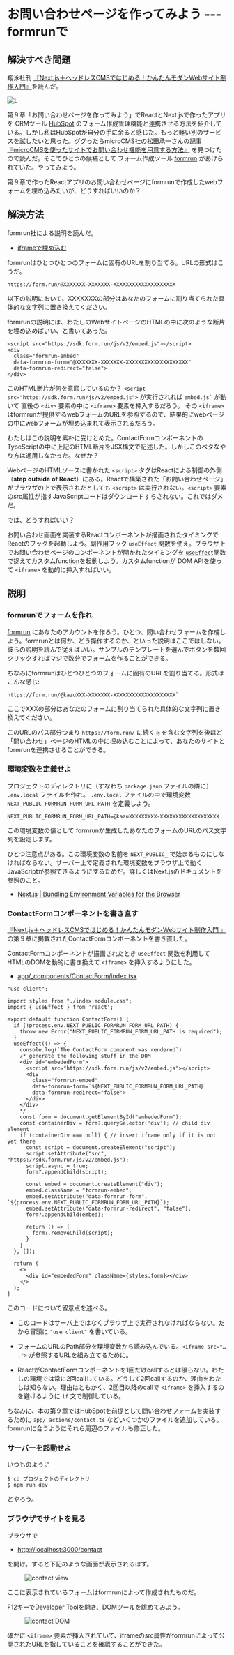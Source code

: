 # お問い合わせページを作ってみよう --- formrunで

## 解決すべき問題

翔泳社刊 [『Next.js＋ヘッドレスCMSではじめる！かんたんモダンWebサイト制作入門』](https://www.shoeisha.co.jp/book/detail/9784798183664)を読んだ。

![L](https://www.seshop.com/static/images/product/26285/L.png)

第９章「お問い合わせページを作ってみよう」でReactとNext.jsで作ったアプリを CRMツール [HubSpot](https://www.hubspot.jp/) のフォーム作成管理機能と連携させる方法を紹介している。しかし私はHubSpotが自分の手に余ると感じた。もっと軽い別のサービスを試したいと思った。ググったらmicroCMS社の松田承一さんの記事 [『microCMSを使ったサイトでお問い合わせ機能を用意する方法』](https://blog.microcms.io/how-to-impl-inquiry-form/) を見つけたので読んだ。そこでひとつの候補として フォーム作成ツール [formrun](https://form.run/home) があげられていた。やってみよう。

第９章で作ったReactアプリのお問い合わせページにformrunで作成したwebフォームを埋め込みたいが、どうすればいいのか？

## 解決方法

formrun社による説明を読んだ。

-   [iframeで埋め込む](https://faq.form.run/faq/share-forms#block-0221693739ff4d398c20782d4b688e23)

formrunはひとつひとつのフォームに固有のURLを割り当てる。URLの形式はこうだ。

    https://form.run/@XXXXXXX-XXXXXXX-XXXXXXXXXXXXXXXXXXXX

以下の説明において、XXXXXXXの部分はあなたのフォームに割り当てられた具体的な文字列に置き換えてください。

formrunの説明には、わたしのWebサイトページのHTMLの中に次のような断片を埋め込めばいい、と書いてあった。

    <script src="https://sdk.form.run/js/v2/embed.js"></script>
    <div
      class="formrun-embed"
      data-formrun-form="@XXXXXXX-XXXXXXX-XXXXXXXXXXXXXXXXXXXX"
      data-formrun-redirect="false">
    </div>

このHTML断片が何を意図しているのか？ `<script src="https://sdk.form.run/js/v2/embed.js">` が実行されれば `` embed.js` `` が動いて 直後の `<div>` 要素の中に `<iframe>` 要素を挿入するだろう。 その `<iframe>` はformrunが提供するwebフォームのURLを参照するので、結果的にwebページの中にwebフォームが埋め込まれて表示されるだろう。

わたしはこの説明を素朴に受けとめた。ContactFormコンポーネントのTypeScriptの中に上記のHTML断片をJSX構文で記述した。しかしこのベタなやり方は通用しなかった。なぜか？

WebページのHTMLソースに書かれた `<script>` タグはReactによる制御の外側（**step outside of React**）にある。Reactで構築された「お問い合わせページ」がブラウザの上で表示されたとしても `<script>` は実行されない。`<script>` 要素のsrc属性が指すJavaScriptコードはダウンロードすらされない。これではダメだ。

では、どうすればいい？

お問い合わせ画面を実装するReactコンポーネントが描画されたタイミングでReactのフックを起動しよう。副作用フック `useEffect` 関数を使え。ブラウザ上でお問い合わせページのコンポーネントが開かれたタイミングを [`useEffect`](https://react.dev/reference/react/useEffect)関数で捉えてカスタムfunctionを起動しよう。カスタムfunctionが DOM APIを使って `<iframe>` を動的に挿入すればいい。

## 説明

### formrunでフォームを作れ

[formrun](https://form.run/home) にあなたのアカウントを作ろう。ひとつ、問い合わせフォームを作成しよう。formrunとは何か、どう操作するのか、といった説明はここではしない。彼らの説明を読んで従えばいい。サンプルのテンプレートを選んでボタンを数回クリックすればマジで数分でフォームを作ることができる。

ちなみにformrunはひとつひとつのフォームに固有のURLを割り当てる。形式はこんな感じ:

`` https://form.run/@kazuXXX-XXXXXXX-XXXXXXXXXXXXXXXXXXXX` ``

ここでXXXの部分はあなたのフォームに割り当てられた具体的な文字列に置き換えてください。

このURLのパス部分つまり `https://form.run/` に続く `@` を含む文字列を後ほど「問い合わせ」ページのHTMLの中に埋め込むことによって、あなたのサイトとformrunを連携させることができる。

### 環境変数を定義せよ

プロジェクトのディレクトリに（すなわち `package.json` ファイルの隣に） `.env.local` ファイルを作れ。 `.env.local` ファイルの中で環境変数 `NEXT_PUBLIC_FORMRUN_FORM_URL_PATH` を定義しよう。

    NEXT_PUBLIC_FORMRUN_FORM_URL_PATH=@kazuXXXXXXXXX-XXXXXXXXXXXXXXXXXXX

この環境変数の値として formrunが生成したあなたのフォームのURLのパス文字列を設定します。

ひとつ注意点がある。この環境変数の名前を `NEXT_PUBLIC_` で始まるものにしなければならない。サーバー上で定義された環境変数をブラウザ上で動くJavaScriptが参照できるようにするためだ。詳しくはNext.jsのドキュメントを参照のこと。

-   [Next.js | Bundling Environment Variables for the Browser](https://nextjs.org/docs/pages/building-your-application/configuring/environment-variables#bundling-environment-variables-for-the-browser)

### ContactFormコンポーネントを書き直す

[『Next.js＋ヘッドレスCMSではじめる！かんたんモダンWebサイト制作入門 』](https://www.shoeisha.co.jp/book/detail/9784798183664) の第９章に掲載されたContactFormコンポーネントを書き直した。

ContactFormコンポーネントが描画されたとき `useEffect` 関数を利用してHTMLのDOMを動的に書き換えて `<iframe>` を挿入するようにした。

-   [app/\_components/ContactForm/index.tsx](https://github.com/kazurayam/nextjs-microcms-book/blob/issue4/my-next-project/app/_components/ContactForm/index.tsx)

<!-- -->

    "use client";

    import styles from "./index.module.css";
    import { useEffect } from 'react';

    export default function ContactForm() {
      if (!process.env.NEXT_PUBLIC_FORMRUN_FORM_URL_PATH) {
        throw new Error("NEXT_PUBLIC_FORMRUN_FORM_URL_PATH is required");
      }
      useEffect(() => {
        console.log(`The ContactForm compnent was rendered`)
        /* generate the following stuff in the DOM
        <div id="embededForm">
          <script src="https://sdk.form.run/js/v2/embed.js"></script>
          <div
            class="formrun-embed"
            data-formrun-form=`${NEXT_PUBLIC_FORMRUN_FORM_URL_PATH}`
            data-formrun-redirect="false">
          </div>
        </div>
        */
        const form = document.getElementById("embededForm");
        const containerDiv = form?.querySelector('div'); // child div element
        if (containerDiv === null) { // insert iframe only if it is not yet there
          const script = document.createElement("script");
          script.setAttribute("src", "https://sdk.form.run/js/v2/embed.js");
          script.async = true;
          form?.appendChild(script);

          const embed = document.createElement("div");
          embed.className = "formrun-embed";
          embed.setAttribute("data-formrun-form", `${process.env.NEXT_PUBLIC_FORMRUN_FORM_URL_PATH}`);
          embed.setAttribute("data-formrun-redirect", "false");
          form?.appendChild(embed);

          return () => {
            form?.removeChild(script);
          }
        }
      }, []);

      return (
        <>
          <div id="embededForm" className={styles.form}></div>
        </>
      );
    }

このコードについて留意点を述べる。

-   このコードはサーバ上ではなくブラウザ上で実行されなければならない。だから冒頭に `"use client"` を書いている。

-   フォームのURLのPath部分を環境変数から読み込んでいる。`<iframe src="…​.">` が参照するURLを組み立てるために。

-   ReactがContactFormコンポーネントを1回だけcallするとは限らない。わたしの環境では常に2回callしている。どうして2回callするのか、理由をわたしは知らない。理由はともかく、2回目以降のcallで `<iframe>` を挿入するのを避けるように `if` 文で制御している。

ちなみに、本の第９章ではHubSpotを前提として問い合わせフォームを実装するために `app/_actions/contact.ts` などいくつかのファイルを追加している。formrunに合うようにそれら周辺のファイルも修正した。

### サーバーを起動せよ

いつものように

    $ cd プロジェクトのディレクトリ
    $ npm run dev

とやろう。

### ブラウザでサイトを見る

ブラウザで

-   <http://localhost:3000/contact>

を開け。すると下記のような画面が表示されるはず。

<figure>
<img src="https://kazurayam.github.io/nextjs-microcms-book/images/contact-view.png" alt="contact view" />
</figure>

ここに表示されているフォームはformrunによって作成されたものだ。

F12キーでDeveloper Toolを開き、DOMツールを眺めてみよう。

<figure>
<img src="https://kazurayam.github.io/nextjs-microcms-book/images/contact-DOM.png" alt="contact DOM" />
</figure>

確かに `<iframe>` 要素が挿入されていて、iframeのsrc属性がformrunによって公開されたURLを指していることを確認することができた。
